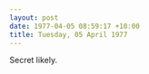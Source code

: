 ```yaml
---
layout: post
date: 1977-04-05 08:59:17 +10:00
title: Tuesday, 05 April 1977
---
```


Secret likely.
